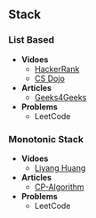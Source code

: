 ## Stack

### List Based
+ **Vidoes**
  + [HackerRank](https://www.youtube.com/watch?v=wjI1WNcIntg&ab_channel=HackerRank)
  + [CS Dojo](https://www.youtube.com/watch?v=A3ZUpyrnCbM&ab_channel=CSDojo)
+ **Articles**
  + [Geeks4Geeks](https://www.geeksforgeeks.org/implement-a-stack-using-singly-linked-list/)
+ **Problems**
  + LeetCode

### Monotonic Stack
+ **Vidoes**
  + [ Liyang Huang](https://www.youtube.com/watch?v=J7Ll0I-GSwA&t=323s)
+ **Articles**
  + [CP-Algorithm](https://cp-algorithms.com/data_structures/stack_queue_modification.html)
+ **Problems**
  + LeetCode
